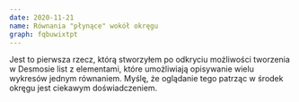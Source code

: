 ```yaml
---
date: 2020-11-21
name: Równania "płynące" wokół okręgu
graph: fqbuwixtpt
---
```

Jest to pierwsza rzecz, którą stworzyłem po odkryciu możliwości tworzenia w Desmosie list z elementami, które umożliwiają opisywanie wielu wykresów jednym równaniem. Myślę, że oglądanie tego patrząc w środek okręgu jest ciekawym doświadczeniem.